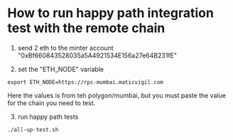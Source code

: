 # How to run happy path integration test with the remote chain

1. send 2 eth to the minter account "0xBf660843528035a5A4921534E156a27e64B231fE"

2. set the "ETH_NODE" variable
```
export ETH_NODE=https://rpc-mumbai.maticvigil.com
```
Here the values is from teh polygon/mumbai, but you must paste the value for the chain you need to test. 

3. run happy path tests
```
./all-up-test.sh
```
